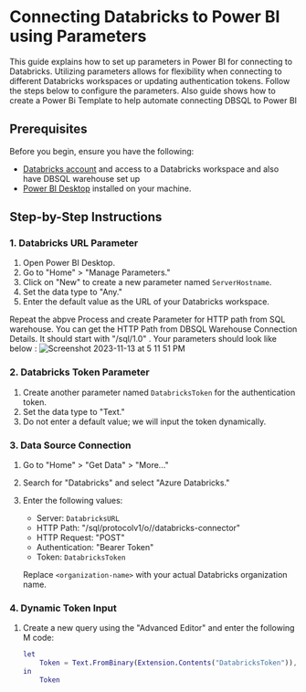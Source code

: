 # Connecting Databricks to Power BI using Parameters

This guide explains how to set up parameters in Power BI for connecting to Databricks. Utilizing parameters allows for flexibility when connecting to different Databricks workspaces or updating authentication tokens. Follow the steps below to configure the parameters. Also guide shows how to create a Power Bi Template to help automate connecting DBSQL to Power BI 

## Prerequisites

Before you begin, ensure you have the following:

- [Databricks account](https://databricks.com/) and access to a Databricks workspace and also have DBSQL warehouse set up 
- [Power BI Desktop](https://powerbi.microsoft.com/desktop/) installed on your machine.

## Step-by-Step Instructions

### 1. Databricks URL Parameter

1. Open Power BI Desktop.
2. Go to "Home" > "Manage Parameters."
3. Click on "New" to create a new parameter named `ServerHostname`.
4. Set the data type to "Any."
5. Enter the default value as the URL of your Databricks workspace.

Repeat the abpve Process and create Parameter for HTTP path from SQL warehouse. You can get the HTTP Path from DBSQL Warehouse Connection Details. It should start with "/sql/1.0" .
Your parameters should look like below : 
![Screenshot 2023-11-13 at 5 11 51 PM](https://github.com/yati1002/PowerBi-Demo/assets/127162962/913676ca-c8ff-431e-87aa-020673d47d97)


### 2. Databricks Token Parameter

1. Create another parameter named `DatabricksToken` for the authentication token.
2. Set the data type to "Text."
3. Do not enter a default value; we will input the token dynamically.

### 3. Data Source Connection

1. Go to "Home" > "Get Data" > "More..."
2. Search for "Databricks" and select "Azure Databricks."
3. Enter the following values:
   - Server: `DatabricksURL`
   - HTTP Path: "/sql/protocolv1/o/<organization-name>/databricks-connector"
   - HTTP Request: "POST"
   - Authentication: "Bearer Token"
   - Token: `DatabricksToken`

   Replace `<organization-name>` with your actual Databricks organization name.

### 4. Dynamic Token Input

1. Create a new query using the "Advanced Editor" and enter the following M code:

   ```m
   let
       Token = Text.FromBinary(Extension.Contents("DatabricksToken")),
   in
       Token
